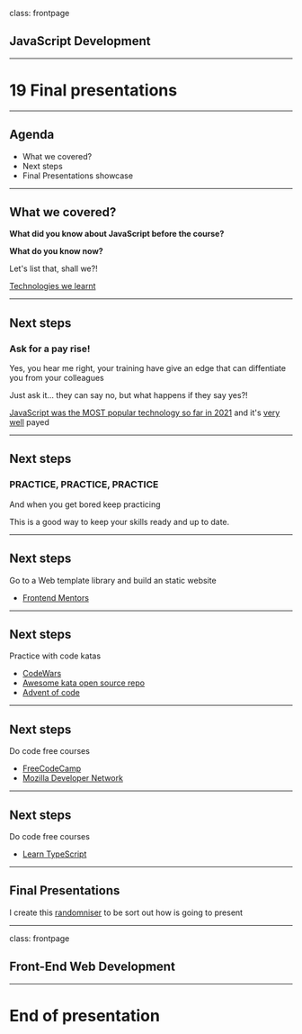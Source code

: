 class: frontpage

<div>
  <h2>JavaScript Development</h2>
  <hr/>
  <h1>19 Final presentations</h1>
</div>

---

## Agenda

- What we covered?
- Next steps
- Final Presentations showcase

---

## What we covered?

**What did you know about JavaScript before the course?**

**What do you know now?**

Let's list that, shall we?!

[Technologies we learnt](https://pataruco.github.io/ga-technologies/)

---

## Next steps

### Ask for a pay rise!

Yes, you hear me right, your training have give an edge that can diffentiate you from your colleagues

Just ask it... they can say no, but what happens if they say yes?!

[JavaScript was the MOST popular technology so far in 2021](https://insights.stackoverflow.com/survey/2021/#technology-most-popular-technologies)
and it's [very well](https://insights.stackoverflow.com/survey/2021/#technology-top-paying-technologies) payed

---

## Next steps

### PRACTICE, PRACTICE, PRACTICE

And when you get bored keep practicing

This is a good way to keep your skills ready and up to date.

---

## Next steps

Go to a Web template library and build an static website

- [Frontend Mentors](https://www.frontendmentor.io/)

---

## Next steps

Practice with code katas

- [CodeWars](https://www.codewars.com/kata)
- [Awesome kata open source repo](https://github.com/gamontal/awesome-katas)
- [Advent of code](https://adventofcode.com/)

---

## Next steps

Do code free courses

- [FreeCodeCamp](https://www.freecodecamp.org/)
- [Mozilla Developer Network](https://developer.mozilla.org/en-US/docs/Learn)

---

## Next steps

Do code free courses

- [Learn TypeScript](https://www.typescriptlang.org/docs/handbook/intro.html)

---

## Final Presentations

I create this [randomniser](http://pataruco.github.io/random-picker/) to be sort out how is going to present

---

class: frontpage

<div>
  <h2>Front-End Web Development</h2>
  <hr/>
  <h1>End of presentation</h1>
</div>
